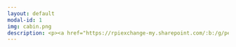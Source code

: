 ```yaml
---
layout: default
modal-id: 1
img: cabin.png
description: <p><a href="https://rpiexchange-my.sharepoint.com/:b:/g/personal/bowerj6_rpi_edu/Ee5R8n2jJexMit-olYq10D8BAVjheHnZdopqpx-mtwigOA"><strong><font size="6">Link to Resume (PDF)</strong></a></p><br><br><strong>Professional Summary</strong></font><br><br><font size="4">Trophy-hunting gamer, open world completionist, and engaging voice actor with a love for all things international. Social science scholar fascinated by vocal performance in the video game medium, surveillance, and the materiality of digital space. Dedicated and collaborative professional with exemplary customer service skills and over a decade of experience in the fields of healthcare, academia, and entertainment media.</font><br><br><br></strong><br><strong><font size="6">All Positions</font></strong><br><em>(Chronological Order)</em><br><br><strong><font size="4">Voice Actor / Transcript Editor </strong><br>Bloody Disgusting, LLC<br>Remote<br> September 2021 - Present<br><br><strong>Writing Center Tutor</strong> <br>RPI Center for Global Communication + Design (COMM+D)<br> Troy, NY, USA<br> January 2024 - Present<br><br><strong>Undergraduate Teaching Assistant for Dr. Ralph Noble</strong> <br>AI in the Information Age / Motivation and Performance Courses<br>Troy, NY, USA<br> August 2023 - December 2023<br><br><strong>Access Coordinator - Global Patient Services</strong> <br>Children’s Hospital of Philadelphia (CHOP)<br>Philadelphia, PA, USA<br> November 2018 - July 2022<br><br><strong>Greater Philadelphia Coronavirus HelpLine - Contact Tracing Center</strong> <br>Children’s Hospital of Philadelphia (CHOP)<br>Philadelphia, PA, USA<br> July 2020 - February 2021<br><br><strong>Program Assistant - Department of Communication</strong><br>Drexel University<br>Philadelphia, PA, USA<br> January 2015 - October 2018<br><br><strong>Adjunct Chinese Instructor - Modern Languages Program</strong><br>Drexel University<br>Philadelphia, PA, USA<br> September 2014 - September 2016<br><br><strong>Program Assistant - Modern Languages Program</strong> <br> Drexel University<br>Philadelphia, PA, USA<br> November 2013 - June 2014<br><br><strong>Airport Coordinator / Assistant to the Regional Travel & Logistics Coordinator</strong><br>AFS-USA<br>New York City, NY, USA <br>Summer 2013<br><br><strong>Freelance Journalist / Blog Writer</strong> <br>Viacom - MTV Korea<br>New York City, NY, USA<br> March 2012 - January 2013<br><br><strong>Actor - SHADES Theater</strong><br>(Student Health Advocates Developing Educational Scenarios) <br>Rutgers University Health Services<br>New Brunswick, NJ, USA<br> September 2008 - June 2012<br><br><strong>Sales / Facilities / Cashier Associate</strong> <br>Victoria’s Secret <br>Deptford, NJ, USA<br> June 2009 - January 2010</font><br><br><strong><font size="6"><br><br>Education</font></strong><br><br><strong><font size="4">Doctor of Philosophy - Critical Game Design </strong><em><font color="#FF0000">(in progress)</font></em><br>Rensselaer Polytechnic Institute, Troy, NY, USA<br><br><strong>Master of Science - Science, Technology & Society</strong><br>Drexel University, Philadelphia, PA, USA<br><br><strong>Bachelor of Arts - Double Major, Spanish and Mandarin Chinese</strong><br>Rutgers, The State University of New Jersey, New Brunswick, NJ, USA<br><br><br></font>
---
```

